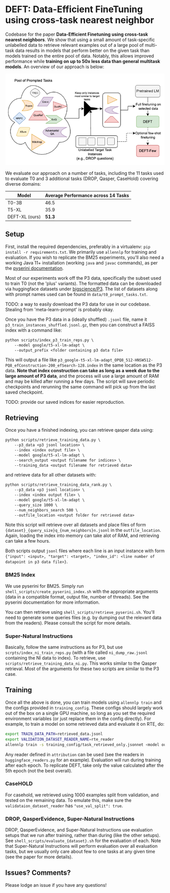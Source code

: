 # DEFT: Data-Efficient FineTuning using cross-task nearest neighbor

Codebase for the paper **Data-Efficient Finetuning using cross-task nearest neighbors**. We show that using a small amount of task-specific unlabelled data to retrieve relevant examples out of a large pool of multi-task data results in models that perform better on the given task than models trained on the entire pool of data. Notably, this allows improved performance while **training on up to 50x less data than general multitask models**. An overview of our approach is below:

![DEFT method overiew](figure.png)


We evaluate our approach on a number of tasks, including the 11 tasks used to evaluate T0 and 3 additional tasks (DROP, Qasper, CaseHold) covering diverse domains:

| Model      | Average Performance across 14 Tasks |
| ----------- | ----------- |
| T0-3B      | 46.5       |
| T5-XL | 35.9 |
| DEFT-XL (ours)   | **51.3**        |

## Setup

First, install the required dependencies, preferably in a virtualenv: `pip install -r requirements.txt`. We primarily use `allennlp` for training and evaluation. If you wish to replicate the BM25 experiments, you'll also need a working Java 11+ installation (working `java` and `javac` commands), as per the [pyserini documentation](https://github.com/castorini/pyserini).

Most of our experiments work off the P3 data, specifically the subset used to train T0 (not the 'plus' variants). The formatted data can be downloaded via huggingface datasets under [bigscience/P3](https://huggingface.co/datasets/bigscience/P3). The list of datasets along with prompt names used can be found in `data/t0_prompt_tasks.txt`.

TODO: a way to easily download the P3 data for use in our codebase. Stealing from 'meta-learn-prompt' is probably okay.

Once you have the P3 data in a (ideally shuffled) `.jsonl` file, name it `p3_train_instances_shuffled.jsonl.gz`, then you can construct a FAISS index with a command like:
```
python scripts/index_p3_train_reps.py \
    --model google/t5-xl-lm-adapt \
    --output_prefix <folder containing p3 data file>
```

This will output a file like `p3_google-t5-xl-lm-adapt_OPQ8_512-HNSW512-PQ8_efConstruction-200_efSearch-128.index` in the same location as the P3 data. **Note that index construction can take as long as a week due to the large amount of P3 data**, and the process will use a large amount of RAM and may be killed after running a few days. The script will save periodic checkpoints and rerunning the same command will pick up from the last saved checkpoint.

TODO: provide our saved indices for easier reproduction.

## Retrieving

Once you have a finished indexing, you can retrieve qasper data using:
```
python scripts/retrieve_training_data.py \
    --p3_data <p3 jsonl location> \
    --index <index output file> \
    --model google/t5-xl-lm-adapt \
    --search_output <output filename for indices> \
    --training_data <output filename for retrieved data>
```
and retrieve data for all other datasets with:
```
python scripts/retrieve_training_data_rank.py \
    --p3_data <p3 jsonl location> \
    --index <index output file> \
    --model google/t5-xl-lm-adapt \
    --query_size 1000 \
    --num_neighbors_search 500 \
    --outfile_location <output folder for retrieved data>
```
Note this script will retrieve over all datasets and place files of form `{dataset}_{query_size}q_{num_neighbors}n.jsonl` in the `outfile_location`. Again, loading the index into memory can take alot of RAM, and retrieving can take a few hours.

Both scripts output `jsonl` files where each line is an input instance with form `{"input": <input>, "target": <target>, "index_id": <line number of datapoint in p3 data file>}`.

### BM25 Index

We use pyserini for BM25. Simply run `shell_scripts/create_pyserini_index.sh` with the appropriate arguments (data in a compatible format, output file, number of threads). See the pyserini documentation for more information.

You can then retrieve using `shell_scripts/retrieve_pyserini.sh`. You'll need to generate some queries files (e.g. by dumping out the relevant data from the readers). Please consult the script for more details.

### Super-Natural Instructions

Basically, follow the same instructions as for P3, but use `scrpts/index_ni_train_reps.py` (with a file called `ni_dump_raw.jsonl` containing the NI data to index). To retrieve, use `scripts/retrieve_training_data_ni.py`. This works similar to the Qasper retrieval. Most of the arguments for these two scripts are similar to the P3 case.

## Training

Once all the above is done, you can train models using `allennlp train` and the configs provided in `training_config`. These configs should largely work out of the box on a single GPU machine, so long as you set the required environment variables (or just replace them in the config directly). For example, to train a model on some retrieved data and evaluate it on RTE, do:
```bash
export TRAIN_DATA_PATH=retrieved_data.jsonl
export VALIDATION_DATASET_READER_NAME=rte_reader
allennlp train -s training_config/task_retrieved_only.jsonnet <model output folder>  --include-package attribution
```

Any reader defined in `attribution` can be used (see the readers in `huggingface_readers.py` for an example). Evaluation will run during training after each epoch. To replicate DEFT, take only the value calculated after the 5th epoch (not the best overall).

### CaseHOLD

For casehold, we retrieved using 1000 examples split from validation, and tested on the remaining data. To emulate this, make sure the `validataion_dataset_reader` has `"use_val_split": true`.

### DROP, QasperEvidence, Super-Natural Instructions

DROP, QasperEvidence, and Super-Natural Instructions use evaluation setups that we run after training, rather than during (like the other setups). See `shell_scripts/evaluate_{dataset}.sh` for the evaluation of each. Note that Super-Natural Instructions will perform evaluation over all evaluation tasks, but we usually only care about few to one tasks at any given time (see the paper for more details).

## Issues? Comments?

Please lodge an issue if you have any questions!